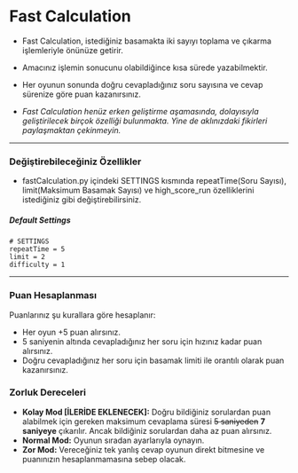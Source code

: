 # Fast Calculation

- Fast Calculation, istediğiniz basamakta iki sayıyı toplama ve çıkarma işlemleriyle önünüze getirir.
- Amacınız işlemin sonucunu olabildiğince kısa sürede yazabilmektir.
- Her oyunun sonunda doğru cevapladığınız soru sayısına ve cevap sürenize göre puan kazanırsınız.

-  *Fast Calculation henüz erken geliştirme aşamasında, dolayısıyla geliştirilecek birçok özelliği bulunmakta. Yine de aklınızdaki fikirleri paylaşmaktan çekinmeyin.*


------------

### Değiştirebileceğiniz Özellikler
- fastCalculation.py içindeki SETTINGS kısmında repeatTime(Soru Sayısı), limit(Maksimum Basamak Sayısı) ve high_score_run özelliklerini istediğiniz gibi değiştirebilirsiniz.
##### Default Settings
```
# SETTINGS
repeatTime = 5
limit = 2
difficulty = 1
```

------------
### Puan Hesaplanması
 Puanlarınız şu kurallara göre hesaplanır:
 - Her oyun +5 puan alırsınız.
 - 5 saniyenin altında cevapladığınız her soru için hızınız kadar puan alırsınız.
 - Doğru cevapladığınız her soru için basamak limiti ile orantılı olarak puan kazanırsınız.

### Zorluk Dereceleri
- **Kolay Mod [İLERİDE EKLENECEK]:** Doğru bildiğiniz sorulardan puan alabilmek için gereken maksimum cevaplama süresi ~~5 saniyeden~~ **7 saniyeye** çıkarılır. Ancak bildiğiniz sorulardan daha az puan alırsınız.
- **Normal Mod:** Oyunun sıradan ayarlarıyla oynayın.
- **Zor Mod:** Vereceğiniz tek yanlış cevap oyunun direkt bitmesine ve puanınızın hesaplanmamasına sebep olacak.